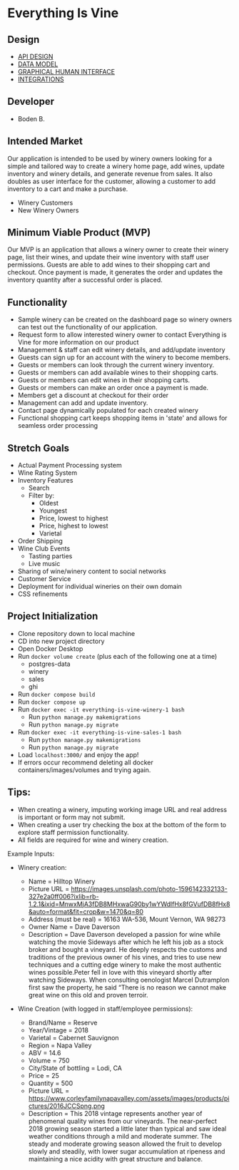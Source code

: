 # Everything Is Vine

## Design

* [API DESIGN](docs/apis.md)
* [DATA MODEL](docs/data-model.md)
* [GRAPHICAL HUMAN INTERFACE](docs/ghi.md)
* [INTEGRATIONS](docs/integrations.md)

## Developer
* Boden B.

## Intended Market
Our application is intended to be used by winery owners looking for a simple and tailored way to create a winery home page, add wines, update inventory and winery details, and generate revenue from sales.  It also doubles as user interface for the customer, allowing a customer to add inventory to a cart and make a purchase. 

* Winery Customers
* New Winery Owners

## Minimum Viable Product (MVP)
Our MVP is an application that allows a winery owner to create their winery page, list their wines, and update their wine inventory with staff user permissions. Guests are able to add wines to their shopping cart and checkout. Once payment is made, it generates the order and updates the inventory quantity after a successful order is placed. 


## Functionality
* Sample winery can be created on the dashboard page so winery owners can test out the functionality of our application. 
* Request form to allow interested winery owner to contact Everything is Vine for more information on our product 
* Management & staff can edit winery details, and add/update inventory 
* Guests can sign up for an account with the winery to become members.
* Guests or members can look through the current winery inventory.
* Guests or members can add available wines to their shopping carts.
* Guests or members can edit wines in their shopping carts.
* Guests or members can make an order once a payment is made.
* Members get a discount at checkout for their order
* Management can add and update inventory.
* Contact page dynamically populated for each created winery 
* Functional shopping cart keeps shopping items in 'state' and allows for seamless order processing 

## Stretch Goals
* Actual Payment Processing system 
* Wine Rating System
* Inventory Features
    - Search
    - Filter by:
        - Oldest
        - Youngest
        - Price, lowest to highest
        - Price, highest to lowest
        - Varietal 
* Order Shipping 
* Wine Club Events
    - Tasting parties
    - Live music
* Sharing of wine/winery content to social networks 
* Customer Service
* Deployment for individual wineries on their own domain 
* CSS refinements 

## Project Initialization 
* Clone repository down to local machine 
* CD into new project directory
* Open Docker Desktop 
* Run `docker volume create` (plus each of the following one at a time)
    - postgres-data
    - winery
    - sales
    - ghi
* Run `docker compose build`
* Run `docker compose up`
* Run `docker exec -it everything-is-vine-winery-1 bash`
    * Run `python manage.py makemigrations`
    * Run `python manage.py migrate`
* Run `docker exec -it everything-is-vine-sales-1 bash`
    * Run `python manage.py makemigrations`
    * Run `python manage.py migrate`
* Load `localhost:3000/` and enjoy the app!
* If errors occur recommend deleting all docker containers/images/volumes and trying again. 

## Tips:
* When creating a winery, imputing working image URL and real address is important or form may not submit. 
* When creating a user try checking the box at the bottom of the form to explore staff permission functionality. 
* All fields are required for wine and winery creation.

Example Inputs:

* Winery creation:
    - Name = Hilltop Winery
    - Picture URL = https://images.unsplash.com/photo-1596142332133-327e2a0ff006?ixlib=rb-1.2.1&ixid=MnwxMjA3fDB8MHxwaG90by1wYWdlfHx8fGVufDB8fHx8&auto=format&fit=crop&w=1470&q=80
    - Address (must be real) = 16163 WA-536, Mount Vernon, WA 98273
    - Owner Name = Dave Daverson
    - Description = Dave Daverson developed a passion for wine while watching the movie Sideways after which he left his job as a stock broker and bought a vineyard.  He deeply respects the customs and traditions of the previous owner of his vines, and tries to use new techniques and a cutting edge winery to make the most authentic wines possible.Peter fell in love with this vineyard shortly after watching Sideways.  When consulting oenologist Marcel Dutramplon first saw the property, he said “There is no reason we cannot make great wine on this old and proven terroir.

* Wine Creation (with logged in staff/employee permissions):
    - Brand/Name = Reserve
    - Year/Vintage = 2018
    - Varietal = Cabernet Sauvignon 
    - Region = Napa Valley
    - ABV = 14.6
    - Volume = 750
    - City/State of bottling = Lodi, CA
    - Price = 25
    - Quantity = 500
    - Picture URL = https://www.corleyfamilynapavalley.com/assets/images/products/pictures/2016JCCSpng.png
    - Description = This 2018 vintage represents another year of phenomenal quality wines from our vineyards. The near-perfect 2018 growing season started a little later than typical and saw ideal weather conditions through a mild and moderate summer. The steady and moderate growing season allowed the fruit to develop slowly and steadily, with lower sugar accumulation at ripeness and maintaining a nice acidity with great structure and balance. 
